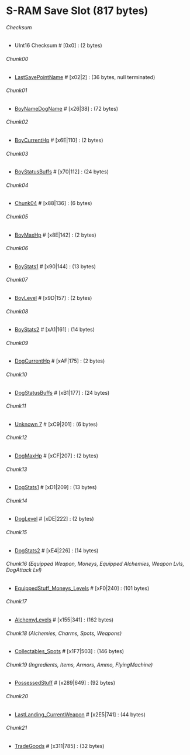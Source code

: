 ﻿# S-RAM Save Slot (817 bytes)

###### Checksum
* UInt16 Checksum # [0x0] : (2 bytes)

###### Chunk00
* [LastSavePointName](Items/FixedLengthString.md) # [x02|2] : (36 bytes, null terminated)

###### Chunk01
* [BoyNameDogName](Chunks/Chunk01.md) # [x26|38] : (72 bytes)

###### Chunk02 
* [BoyCurrentHp](Chunks/Chunk02.md) # [x6E|110] : (2 bytes)

###### Chunk03 
* [BoyStatusBuffs](Chunks/Chunk03.md) # [x70|112] : (24 bytes)

###### Chunk04 
* [Chunk04](Chunks/Chunk04.md) # [x88|136] : (6 bytes)

###### Chunk05 
* [BoyMaxHp](Chunks/Chunk05.md) # [x8E|142] : (2 bytes)

###### Chunk06 
* [BoyStats1](Chunks/Chunk06.md) # [x90|144] : (13 bytes)

###### Chunk07 
* [BoyLevel](Chunks/Chunk07.md) # [x9D|157] : (2 bytes)

###### Chunk08 
* [BoyStats2](Chunks/Chunk08.md) # [xA1|161] : (14 bytes)

###### Chunk09 
* [DogCurrentHp](Chunks/Chunk09.md) # [xAF|175] : (2 bytes)

###### Chunk10
* [DogStatusBuffs](Chunks/Chunk10.md) # [xB1|177] : (24 bytes)

###### Chunk11
* [Unknown 7](Chunks/Chunk11.md) # [xC9|201] : (6 bytes)

###### Chunk12 
* [DogMaxHp](Chunks/Chunk12.md) # [xCF|207] : (2 bytes)

###### Chunk13
* [DogStats1](Chunks/Chunk13.md) # [xD1|209] : (13 bytes)

###### Chunk14 
* [DogLevel](Chunks/Chunk14.md) # [xDE|222] : (2 bytes)

###### Chunk15
* [DogStats2](Chunks/Chunk15.md) # [xE4|226] : (14 bytes) 

###### Chunk16 (Equipped Weapon, Moneys, Equipped Alchemies, Weapon Lvls, DogAttack Lvl)
* [EquippedStuff_Moneys_Levels](Chunks/Chunk16.md) # [xF0|240] : (101 bytes)

###### Chunk17 
* [AlchemyLevels](Chunks/Chunk17.md) # [x155|341] : (162 bytes)

###### Chunk18 (Alchemies, Charms, Spots, Weapons)
* [Collectables_Spots](Chunks/Chunk18.md) # [x1F7|503] : (146 bytes)

###### Chunk19 (Ingredients, Items, Armors, Ammo, FlyingMachine)
* [PossessedStuff](Chunks/Chunk19.md) # [x289|649] : (92 bytes)

###### Chunk20
* [LastLanding_CurrentWeapon](Chunks/Chunk20.md) # [x2E5|741] : (44 bytes)

###### Chunk21 
* [TradeGoods](Chunks/Chunk21.md) # [x311|785] : (32 bytes)
